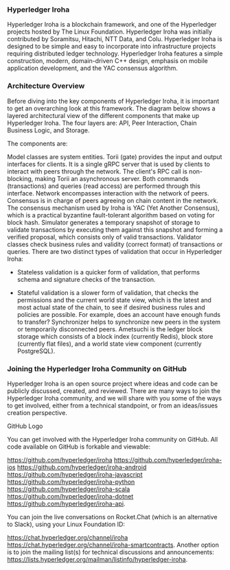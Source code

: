 ### Hyperledger Iroha

Hyperledger Iroha is a blockchain framework, and one of the Hyperledger projects hosted by The Linux Foundation. Hyperledger Iroha was initially contributed by Soramitsu, Hitachi, NTT Data, and Colu. Hyperledger Iroha is designed to be simple and easy to incorporate into infrastructure projects requiring distributed ledger technology. Hyperledger Iroha features a simple construction, modern, domain-driven C++ design, emphasis on mobile application development, and the YAC consensus algorithm.

### Architecture Overview

Before diving into the key components of Hyperledger Iroha, it is important to get an overarching look at this framework. The diagram below shows a layered architectural view of the different components that make up Hyperledger Iroha. The four layers are: API, Peer Interaction, Chain Business Logic, and Storage.

<Iroha architecture>

The components are:

Model classes are system entities.
Torii (gate) provides the input and output interfaces for clients. It is a single gRPC server that is used by clients to interact with peers through the network. The client's RPC call is non-blocking, making Torii an asynchronous server. Both commands (transactions) and queries (read access) are performed through this interface.
Network encompasses interaction with the network of peers.
Consensus is in charge of peers agreeing on chain content in the network. The consensus mechanism used by Iroha is YAC (Yet Another Consensus), which is a practical byzantine fault-tolerant algorithm based on voting for block hash.
Simulator generates a temporary snapshot of storage to validate transactions by executing them against this snapshot and forming a verified proposal, which consists only of valid transactions.
Validator classes check business rules and validity (correct format) of transactions or queries. There are two distinct types of validation that occur in Hyperledger Iroha:

- Stateless validation is a quicker form of validation, that performs schema and signature checks of the transaction.

- Stateful validation is a slower form of validation, that checks the permissions and the current world state view, which is the latest and most actual state of the chain, to see if desired business rules and policies are possible. For example, does an account have enough funds to transfer?
Synchronizer helps to synchronize new peers in the system or temporarily disconnected peers.
Ametsuchi is the ledger block storage which consists of a block index (currently Redis), block store (currently flat files), and a world state view component (currently PostgreSQL).

### Joining the Hyperledger Iroha Community on GitHub

Hyperledger Iroha is an open source project where ideas and code can be publicly discussed, created, and reviewed. There are many ways to join the Hyperledger Iroha community, and we will share with you some of the ways to get involved, either from a technical standpoint, or from an ideas/issues creation perspective.

GitHub Logo

You can get involved with the Hyperledger Iroha community on GitHub. All code available on GitHub is forkable and viewable:

https://github.com/hyperledger/iroha
https://github.com/hyperledger/iroha-ios
https://github.com/hyperledger/iroha-android
https://github.com/hyperledger/iroha-javascript
https://github.com/hyperledger/iroha-python
https://github.com/hyperledger/iroha-scala
https://github.com/hyperledger/iroha-dotnet
https://github.com/hyperledger/iroha-api.

You can join the live conversations on Rocket.Chat (which is an alternative to Slack), using your Linux Foundation ID:

https://chat.hyperledger.org/channel/iroha
https://chat.hyperledger.org/channel/iroha-smartcontracts.
Another option is to join the mailing list(s) for technical discussions and announcements: https://lists.hyperledger.org/mailman/listinfo/hyperledger-iroha.
